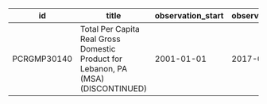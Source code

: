| id          | title                                                                             | observation_start   | observation_end   |
|-------------|-----------------------------------------------------------------------------------|---------------------|-------------------|
| PCRGMP30140 | Total Per Capita Real Gross Domestic Product for Lebanon, PA (MSA) (DISCONTINUED) | 2001-01-01          | 2017-01-01        |